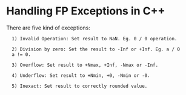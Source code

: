 # Handling FP Exceptions in C++

There are five kind of exceptions:

      1) Invalid Operation: Set result to NaN. Eg. 0 / 0 operation.

      2) Division by zero: Set the result to -Inf or +Inf. Eg. a / 0
      a != 0.

      3) Overflow: Set result to +Nmax, +Inf, -Nmax or -Inf.

      4) Underflow: Set result to +Nmin, +0, -Nmin or -0.

      5) Inexact: Set result to correctly rounded value.

